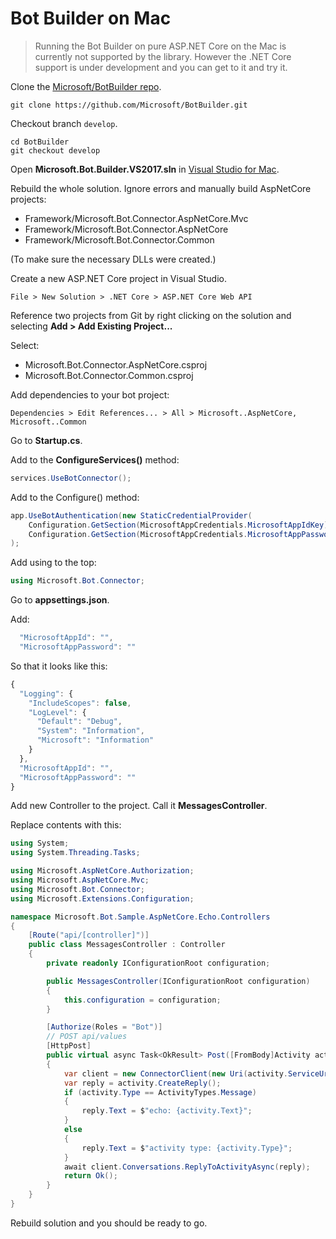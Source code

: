 # Bot Builder on Mac

> Running the Bot Builder on pure ASP.NET Core on the Mac is currently not supported by the library. However the .NET Core support is under development and you can get to it and try it.

Clone the [Microsoft/BotBuilder repo](https://github.com/Microsoft/BotBuilder/).

```
git clone https://github.com/Microsoft/BotBuilder.git
```

Checkout branch `develop`.

```
cd BotBuilder
git checkout develop
```

Open **Microsoft.Bot.Builder.VS2017.sln** in [Visual Studio for Mac](https://www.visualstudio.com/vs/visual-studio-mac/).

Rebuild the whole solution. Ignore errors and manually build AspNetCore projects:

* Framework/Microsoft.Bot.Connector.AspNetCore.Mvc
* Framework/Microsoft.Bot.Connector.AspNetCore
* Framework/Microsoft.Bot.Connector.Common

(To make sure the necessary DLLs were created.)

Create a new ASP.NET Core project in Visual Studio.

```
File > New Solution > .NET Core > ASP.NET Core Web API
```

Reference two projects from Git by right clicking on the solution and selecting **Add > Add Existing Project...**

Select:

* Microsoft.Bot.Connector.AspNetCore.csproj
* Microsoft.Bot.Connector.Common.csproj

Add dependencies to your bot project:

```
Dependencies > Edit References... > All > Microsoft..AspNetCore, Microsoft..Common
```

Go to **Startup.cs**.

Add to the **ConfigureServices()** method:

```c#
services.UseBotConnector();
```

Add to the Configure() method:

```c#
app.UseBotAuthentication(new StaticCredentialProvider(
    Configuration.GetSection(MicrosoftAppCredentials.MicrosoftAppIdKey)?.Value,
	Configuration.GetSection(MicrosoftAppCredentials.MicrosoftAppPasswordKey)?.Value)
);
```

Add using to the top:

```c#
using Microsoft.Bot.Connector;
```

Go to **appsettings.json**.

Add:

```javascript
  "MicrosoftAppId": "",
  "MicrosoftAppPassword": ""
```

So that it looks like this:

```javascript
{
  "Logging": {
    "IncludeScopes": false,
    "LogLevel": {
      "Default": "Debug",
      "System": "Information",
      "Microsoft": "Information"
    }
  },
  "MicrosoftAppId": "",
  "MicrosoftAppPassword": ""
}
```

Add new Controller to the project. Call it **MessagesController**.

Replace contents with this:

```c#
using System;
using System.Threading.Tasks;

using Microsoft.AspNetCore.Authorization;
using Microsoft.AspNetCore.Mvc;
using Microsoft.Bot.Connector;
using Microsoft.Extensions.Configuration;

namespace Microsoft.Bot.Sample.AspNetCore.Echo.Controllers
{
    [Route("api/[controller]")]
    public class MessagesController : Controller
    {
        private readonly IConfigurationRoot configuration;

        public MessagesController(IConfigurationRoot configuration)
        {
            this.configuration = configuration;
        }

        [Authorize(Roles = "Bot")]
        // POST api/values
        [HttpPost]
        public virtual async Task<OkResult> Post([FromBody]Activity activity)
        {
            var client = new ConnectorClient(new Uri(activity.ServiceUrl));
            var reply = activity.CreateReply();
            if (activity.Type == ActivityTypes.Message)
            {
                reply.Text = $"echo: {activity.Text}";
            }
            else
            {
                reply.Text = $"activity type: {activity.Type}";
            }
            await client.Conversations.ReplyToActivityAsync(reply);
            return Ok();
        }
    }
}
```

Rebuild solution and you should be ready to go.
